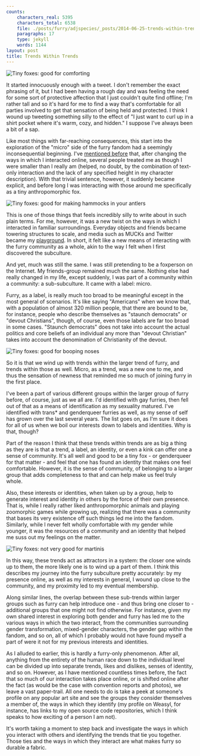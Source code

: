 ```yaml
---
counts:
    characters_real: 5395
    characters_total: 6538
    file: ./posts/furry/adjspecies/_posts/2014-06-25-trends-within-trends.markdown
    paragraphs: 17
    type: jekyll
    words: 1144
layout: post
title: Trends Within Trends
---
```


![Tiny foxes: good for comforting](/assets/furry/trends-within-trends/kb-tinyfoxcomfort1.jpg)

It started innocuously enough with a tweet. I don't remember the exact phrasing
of it, but I had been having a rough day and was feeling the need for some sort
of protective affection that I just couldn't quite find offline; I'm rather
tall and so it's hard for me to find a way that's comfortable for all parties
involved to get that sensation of being held and protected. I think I wound up
tweeting something silly to the effect of "I just want to curl up in a shirt
pocket where it's warm, cozy, and hidden." I suppose I've always been a bit of
a sap.

Like most things with far-reaching consequences, this start into the
exploration of the "micro" side of the furry fandom had a seemingly
inconsequential beginning. I've <a title="Interpreting an Avatar"
href="http://adjectivespecies.com/2013/01/02/interpreting-an-avatar/"
target="_blank">mentioned before</a> that, after changing the ways in which I
interacted online, several people treated me as though I were smaller than I
really am (helped, no doubt, by the combination of text-only interaction and
the lack of any specified height in my character description). With that
trivial sentence, however, it suddenly became explicit, and before long I was
interacting with those around me specifically as a tiny anthropomorphic fox.

![Tiny foxes: good for making hammocks in your antlers](/assets/furry/trends-within-trends/kb-makyohammock1.jpg)

This is one of those things that feels incredibly silly to write about in such
plain terms. For me, however, it was a new twist on the ways in which I
interacted in familiar surroundings. Everyday objects and friends became
towering structures to scale, and media such as MUCKs and Twitter became my <a
href="https://storify.com/drab_makyo/microfox-text-adventure-game"
target="_blank">playground</a>. In short, it felt like a new means of
interacting with the furry community as a whole, akin to the way I felt when I
first discovered the subculture.

And yet, much was still the same. I was still pretending to be a foxperson on
the Internet. My friends-group remained much the same. Nothing else had really
changed in my life, except suddenly, I was part of a community within a
community: a sub-subculture. It came with a label: micro.

Furry, as a label, is really much too broad to be meaningful except in the most
general of scenarios. It's like saying "Americans" when we know that, with a
population of almost 320 million people, that there are bound to be, for
instance, people who describe themselves as "staunch democrats" or "devout
Christians", though, of course, even those labels are far too broad in some
cases. "Staunch democrats" does not take into account the actual politics and
core beliefs of an individual any more than "devout Christian" takes into
account the denomination of Christianity of the devout.

![Tiny foxes: good for booping noses](/assets/furry/trends-within-trends/kb-avery4_7.png)

So it is that we wind up with trends within the larger trend of furry, and
trends within those as well. Micro, as a trend, was a new one to me, and thus
the sensation of newness that reminded me so much of joining furry in the first
place.

I've been a part of various different groups within the larger group of furry
before, of course, just as we all are. I'd identified with gay furries, then
fell out of that as a means of identification as my sexuality matured. I've
identified with trans\* and genderqueer furries as well, as my sense of self
has grown over the last several years. The list goes on, as I'm sure it does
for all of us when we boil our interests down to labels and identities. Why is
that, though?

Part of the reason I think that these trends within trends are as big a thing
as they are is that a trend, a label, an identity, or even a kink can offer one
a sense of community. It's all well and good to be a tiny fox - or genderqueer
for that matter - and feel that one has found an identity that makes one feel
comfortable. However, it is the sense of community, of belonging to a larger
group that adds completeness to that and can help make us feel truly whole.

Also, these interests or identities, when taken up by a group, help to generate
interest and identity in others by the force of their own presence. That is,
while I really rather liked anthropomorphic animals and playing zoomorphic
games while growing up, realizing that there was a community that bases its
very existence off such things led me into the fandom. Similarly, while I never
felt wholly comfortable with my gender while younger, it was the resources of a
community and an identity that helped me suss out my feelings on the matter.

![Tiny foxes: not very good for martinis](/assets/furry/trends-within-trends/ao-makyotini-2.png)

In this way, these trends act as attractors in a system: the closer one winds
up to them, the more likely one is to wind up a part of them. I think this
describes my journey into the furry subculture pretty accurately: by my
presence online, as well as my interests in general, I wound up close to the
community, and my proximity led to my eventual membership.

Along similar lines, the overlap between these sub-trends within larger groups
such as furry can help introduce one - and thus bring one closer to -
additional groups that one might not find otherwise. For instance, given my own
shared interest in exploring both gender and furry has led me to the various
ways in which the two interact, from the communities surrounding gender
transformation, mixed-gender characters, the gender gap within the fandom, and
so on, all of which I probably would not have found myself a part of were it
not for my previous interests and identities.

As I alluded to earlier, this is hardly a furry-only phenomenon. After all,
anything from the entirety of the human race down to the individual level can
be divided up into separate trends, likes and dislikes, senses of identity, and
so on. However, as I have mentioned countless times before, the fact that so
much of our interaction takes place online, or is shifted online after the fact
(as would be the case with convention reports and photos), we leave a vast
paper-trail. All one needs to do is take a peek at someone's profile on any
popular art site and see the groups they consider themselves a member of, the
ways in which they identify (my profile on Weasyl, for instance, has links to
my open source code repositories, which I think speaks to how exciting of a
person I am not).

It's worth taking a moment to step back and investigate the ways in which you
interact with others and identifying the trends that tie you together. Those
ties and the ways in which they interact are what makes furry so durable a
fabric.
